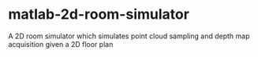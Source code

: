 # matlab-2d-room-simulator
A 2D room simulator which simulates point cloud sampling and depth map acquisition given a 2D floor plan
